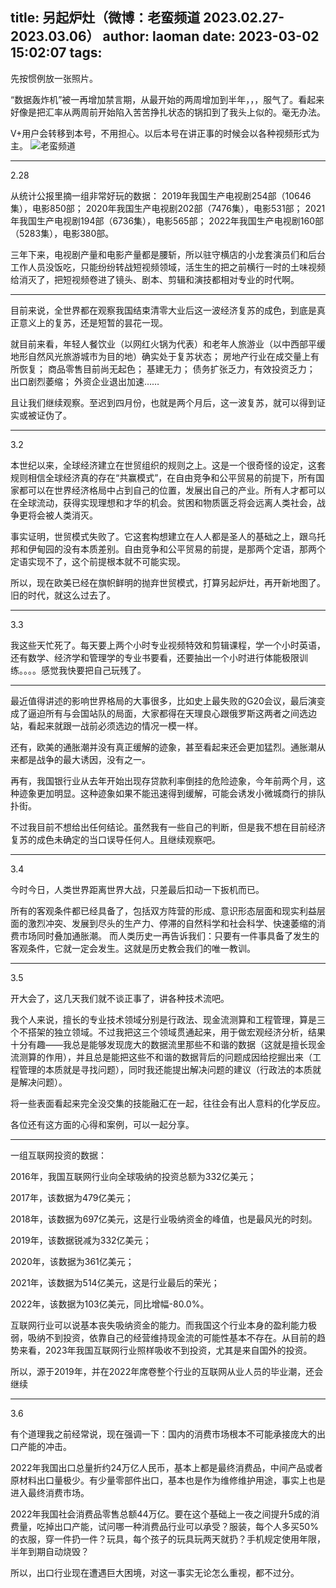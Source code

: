 title: 另起炉灶（微博：老蛮频道 2023.02.27-2023.03.06）
author: laoman
date: 2023-03-02 15:02:07
tags:
---
先按惯例放一张照片。<!--more-->

“数据轰炸机”被一再增加禁言期，从最开始的两周增加到半年，，，服气了。看起来好像是把汇率从两周前开始陷入苦苦挣扎状态的锅扣到了我头上似的。毫无办法。

V+用户会转移到本号，不用担心。以后本号在讲正事的时候会以各种视频形式为主。 
![老蛮频道](/images/20230302001.jpg)
- - - 
2.28

从统计公报里摘一组非常好玩的数据：
2019年我国生产电视剧254部（10646集），电影850部；
2020年我国生产电视剧202部（7476集），电影531部；
2021年我国生产电视剧194部（6736集），电影565部；
2022年我国生产电视剧160部（5283集），电影380部。

三年下来，电视剧产量和电影产量都是腰斩，所以驻守横店的小龙套演员们和后台工作人员没饭吃，只能纷纷转战短视频领域，活生生的把之前横行一时的土味视频给消灭了，把短视频卷进了镜头、剧本、剪辑和演技都相对专业的时代啊。
- - -
目前来说，全世界都在观察我国结束清零大业后这一波经济复苏的成色，到底是真正意义上的复苏，还是短暂的昙花一现。

就目前来看，年轻人餐饮业（以网红火锅为代表）和老年人旅游业（以中西部平缓地形自然风光旅游城市为目的地）确实处于复苏状态；
房地产行业在成交量上有所恢复；
商品零售目前尚无起色；
基建无力；
债务扩张乏力，有效投资乏力；
出口剧烈萎缩；
外资企业退出加速……

且让我们继续观察。至迟到四月份，也就是两个月后，这一波复苏，就可以得到证实或被证伪了。
- - -
3.2

本世纪以来，全球经济建立在世贸组织的规则之上。这是一个很奇怪的设定，这套规则相信全球经济真的存在“共赢模式”，在自由竞争和公平贸易的前提下，所有国家都可以在世界经济格局中占到自己的位置，发展出自己的产业。所有人才都可以在全球流动，获得实现理想和才华的机会。贫困和物质匮乏将会远离人类社会，战争更将会被人类消灭。

事实证明，世贸模式失败了。它这套构想建立在人人都是圣人的基础之上，跟乌托邦和伊甸园的没有本质差别。自由竞争和公平贸易的前提，是那两个定语，那两个定语实现不了，这个前提根本就不可能实现。

所以，现在欧美已经在旗帜鲜明的抛弃世贸模式，打算另起炉灶，再开新地图了。旧的时代，就这么过去了。
- - -
3.3

我这些天忙死了。每天要上两个小时专业视频特效和剪辑课程，学一个小时英语，还有数学、经济学和管理学的专业书要看，还要抽出一个小时进行体能极限训练。。。。感觉我快要把自己玩残了。
- - -
最近值得讲述的影响世界格局的大事很多，比如史上最失败的G20会议，最后演变成了逼迫所有与会国站队的局面，大家都得在天理良心跟俄罗斯这两者之间选边站，看起来就跟一战前必须选边的情况一模一样。

还有，欧美的通胀潮并没有真正缓解的迹象，甚至看起来还会更加猛烈。通胀潮从来都是战争的最大诱因，没有之一。

再有，我国银行业从去年开始出现存贷款利率倒挂的危险迹象，今年前两个月，这种迹象更加明显。这种迹象如果不能迅速得到缓解，可能会诱发小微城商行的排队扑街。

不过我目前不想给出任何结论。虽然我有一些自己的判断，但是我不想在目前经济复苏的成色未确定的当口误导任何人。且继续观察吧。
- - -
 3.4

今时今日，人类世界距离世界大战，只差最后扣动一下扳机而已。

所有的客观条件都已经具备了，包括双方阵营的形成、意识形态层面和现实利益层面的激烈冲突、发展到尽头的生产力、停滞的自然科学和社会科学、快速萎缩的消费市场同时叠加通胀潮。
而人类历史一再告诉我们：只要有一件事具备了发生的客观条件，它就一定会发生。这就是历史教会我们的唯一教训。
- - -
3.5

开大会了，这几天我们就不谈正事了，讲各种技术流吧。

我个人来说，擅长的专业技术领域分别是行政法、现金流测算和工程管理，算是三个不搭架的独立领域。不过我把这三个领域贯通起来，用于做宏观经济分析，结果十分有趣——我总是能够发现庞大的数据流里那些不和谐的数据（这就是擅长现金流测算的作用），并且总是能把这些不和谐的数据背后的问题成因给挖掘出来（工程管理的本质就是寻找问题），同时我还能提出解决问题的建议（行政法的本质就是解决问题）。

将一些表面看起来完全没交集的技能融汇在一起，往往会有出人意料的化学反应。

各位还有这方面的心得和案例，可以一起分享。
- - -
一组互联网投资的数据：

2016年，我国互联网行业向全球吸纳的投资总额为332亿美元；

2017年，该数据为479亿美元；

2018年，该数据为697亿美元，这是行业吸纳资金的峰值，也是最风光的时刻。

2019年，该数据锐减为332亿美元；

2020年，该数据为361亿美元；

2021年，该数据为514亿美元，这是行业最后的荣光；

2022年，该数据为103亿美元，同比增幅-80.0%。

互联网行业可以说基本丧失吸纳资金的能力。而我国这个行业本身的盈利能力极弱，吸纳不到投资，依靠自己的经营维持现金流的可能性基本不存在。从目前的趋势来看，2023年我国互联网行业照样吸收不到投资，尤其是来自国外的投资。

所以，源于2019年，并在2022年席卷整个行业的互联网从业人员的毕业潮，还会继续
- - -
3.6

有个道理我之前经常说，现在强调一下：国内的消费市场根本不可能承接庞大的出口产能的冲击。

2022年我国出口总量折约24万亿人民币，基本上都是最终消费品，中间产品或者原材料出口量极少。有少量零部件出口，基本也是作为维修维护用途，事实上也是进入最终消费市场。

2022年我国社会消费品零售总额44万亿。要在这个基础上一夜之间提升5成的消费量，吃掉出口产能，试问哪一种消费品行业可以承受？服装，每个人多买50%的衣服，穿一件扔一件？玩具，每个孩子的玩具玩两天就扔？手机规定使用年限，半年到期自动烧毁？

所以，出口行业现在遭遇巨大困境，对这一事实无论怎么重视，都不过分。